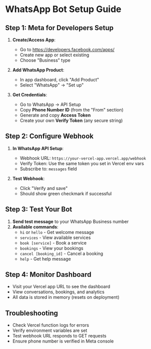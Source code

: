 # WhatsApp Bot Setup Guide

## Step 1: Meta for Developers Setup

1. **Create/Access App**:
   - Go to https://developers.facebook.com/apps/
   - Create new app or select existing
   - Choose "Business" type

2. **Add WhatsApp Product**:
   - In app dashboard, click "Add Product"
   - Select "WhatsApp" → "Set up"

3. **Get Credentials**:
   - Go to WhatsApp → API Setup
   - Copy **Phone Number ID** (from the "From" section)
   - Generate and copy **Access Token**
   - Create your own **Verify Token** (any secure string)

## Step 2: Configure Webhook

1. **In WhatsApp API Setup**:
   - Webhook URL: `https://your-vercel-app.vercel.app/webhook`
   - Verify Token: Use the same token you set in Vercel env vars
   - Subscribe to: `messages` field

2. **Test Webhook**:
   - Click "Verify and save"
   - Should show green checkmark if successful

## Step 3: Test Your Bot

1. **Send test message** to your WhatsApp Business number
2. **Available commands**:
   - `hi` or `hello` - Get welcome message
   - `services` - View available services
   - `book [service]` - Book a service
   - `bookings` - View your bookings
   - `cancel [booking_id]` - Cancel a booking
   - `help` - Get help message

## Step 4: Monitor Dashboard

- Visit your Vercel app URL to see the dashboard
- View conversations, bookings, and analytics
- All data is stored in memory (resets on deployment)

## Troubleshooting

- Check Vercel function logs for errors
- Verify environment variables are set
- Test webhook URL responds to GET requests
- Ensure phone number is verified in Meta console